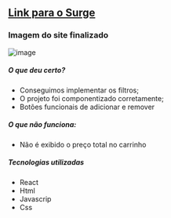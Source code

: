 ## [Link para o Surge](http://ancient-stitch.surge.sh/)

### Imagem do site finalizado
![image](https://user-images.githubusercontent.com/84832122/126926949-eeca71ae-0005-49e6-ae2c-647595635a56.png)



##### O que deu certo?
* Conseguimos implementar os filtros;
* O projeto foi componentizado corretamente;
* Botões funcionais de adicionar e remover

##### O que não funciona:
* Não é exibido o preço total no carrinho

##### Tecnologias utilizadas

 * React
 * Html
 * Javascrip
 * Css

